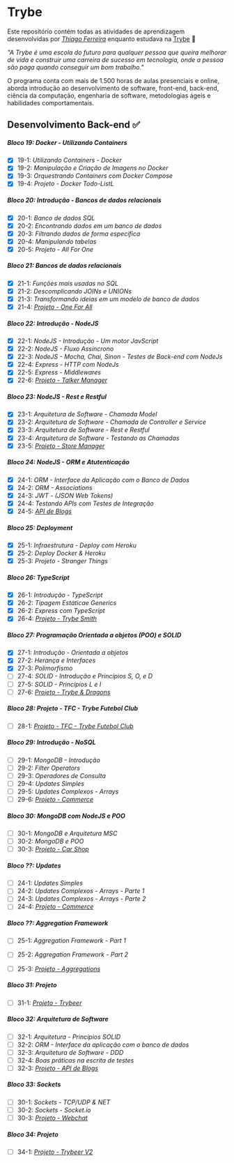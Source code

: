 # Trybe

Este repositório contém todas as atividades de aprendizagem desenvolvidas por _[Thiago Ferreira](https://www.linkedin.com/in/thiagoferreirarose)_ enquanto estudava na [Trybe](https://www.betrybe.com/) :rocket:

_"A Trybe é uma escola do futuro para qualquer pessoa que queira melhorar de vida e construir uma carreira de sucesso em tecnologia, onde a pessoa são paga quando conseguir um bom trabalho."_

O programa conta com mais de 1.500 horas de aulas presenciais e online, aborda introdução ao desenvolvimento de software, front-end, back-end, ciência da computação, engenharia de software, metodologias ágeis e habilidades comportamentais.

## Desenvolvimento Back-end :white_check_mark:

##### Bloco 19: Docker - Utilizando Containers

- [x] 19-1: _Utilizando Containers - Docker_
- [x] 19-2: _Manipulação e Criação de Imagens no Docker_
- [x] 19-3: _Orquestrando Containers com Docker Compose_
- [x] 19-4: _Projeto - Docker Todo-ListL_

##### Bloco 20: Introdução - Bancos de dados relacionais

- [x] 20-1: _Banco de dados SQL_
- [x] 20-2: _Encontrando dados em um banco de dados_
- [x] 20-3: _Filtrando dados de forma específica_
- [x] 20-4: _Manipulando tabelas_
- [x] 20-5: _Projeto - All For One_

##### Bloco 21: Bancos de dados relacionais

- [x] 21-1: _Funções mais usadas no SQL_
- [x] 21-2: _Descomplicando JOINs e UNIONs_
- [x] 21-3: _Transformando ideias em um modelo de banco de dados_
- [x] 21-4: _[Projeto - One For All](https://github.com/Thiago-FR/mysql-one-for-all)_

##### Bloco 22: Introdução - NodeJS

- [x] 22-1: _NodeJS - Introdução - Um motor JavScript_
- [x] 22-2: _NodeJS - Fluxo Assíncrono_
- [x] 22-3: _NodeJS - Mocha, Chai, Sinon - Testes de Back-end com NodeJs_
- [x] 22-4: _Express - HTTP com NodeJs_
- [x] 22-5: _Express - Middlewares_
- [x] 22-6: _[Projeto - Talker Manager](https://github.com/Thiago-FR/nodejs-talker-manager)_

##### Bloco 23: NodeJS - Rest e Restful

- [x] 23-1: _Arquitetura de Software - Chamada Model_
- [x] 23-2: _Arquitetura de Software - Chamada de Controller e Service_
- [x] 23-3: _Arquitetura de Software - Rest e Restful_
- [x] 23-4: _Arquitetura de Software - Testando as Chamadas_
- [x] 23-5: _[Projeto - Store Manager](https://github.com/Thiago-FR/project-store-manager-nodejs-msc-rest-restfull)_

##### Bloco 24: NodeJS - ORM e Atutenticação

- [x] 24-1: _ORM - Interface da Aplicação com o Banco de Dados_
- [x] 24-2: _ORM - Associations_
- [x] 24-3: _JWT - (JSON Web Tokens)_
- [x] 24-4: _Testando APIs com Testes de Integração_
- [x] 24-5: _[API de Blogs](https://github.com/Thiago-FR/blogs-api-nodejs)_

##### Bloco 25: Deployment

- [x] 25-1: _Infraestrutura - Deploy com Heroku_
- [x] 25-2: _Deploy Docker & Heroku_
- [x] 25-3: _Projeto - Stranger Things_

##### Bloco 26: TypeScript

- [x] 26-1: _Introdução - TypeScript_
- [x] 26-2: _Tipagem Estáticae Generics_
- [x] 26-2: _Express com TypeScript_
- [x] 26-4: _[Projeto - Trybe Smith](https://github.com/Thiago-FR/typescript-project-trybesmith)_

##### Bloco 27: Programação Orientada a objetos (POO) e SOLID

- [X] 27-1: _Introdução - Orientada a objetos_
- [X] 27-2: _Herança e Interfaces_
- [X] 27-3: _Polimorfismo_
- [ ] 27-4: _SOLID - Introdução e Princípios S, O, e D_
- [ ] 27-5: _SOLID - Princípios L e I_
- [ ] 27-6: _[Projeto - Trybe & Dragons]()_

##### Bloco 28: Projeto - TFC - Trybe Futebol Club

- [ ] 28-1: _[Projeto - TFC - Trybe Futebol Club]()_

##### Bloco 29: Introdução - NoSQL

- [ ] 29-1: _MongoDB - Introdução_
- [ ] 29-2: _Filter Operators_
- [ ] 29-3: _Operadores de Consulta_
- [ ] 29-4: _Updates Simples_
- [ ] 29-5: _Updates Complexos - Arrays_
- [ ] 29-6: _[Projeto - Commerce]()_

##### Bloco 30: MongoDB com NodeJS e POO

- [ ] 30-1: _MongoDB e Arquitetura MSC_
- [ ] 30-2: _MongoDB e POO_
- [ ] 30-3: _[Projeto - Car Shop]()_

##### Bloco ??: Updates

- [ ] 24-1: _Updates Simples_
- [ ] 24-2: _Updates Complexos - Arrays - Parte 1_
- [ ] 24-3: _Updates Complexos - Arrays - Parte 2_
- [ ] 24-4: _[Projeto - Commerce]()_

##### Bloco ??: Aggregation Framework

- [ ] 25-1: _Aggregation Framework - Part 1_
- [ ] 25-2: _Aggregation Framework - Part 2_
- [ ] 25-3: _[Projeto - Aggregations]()_


##### Bloco 31: Projeto

- [ ] 31-1: _[Projeto - Trybeer]()_

##### Bloco 32: Arquitetura de Software

- [ ] 32-1: _Arquitetura - Princípios SOLID_
- [ ] 32-2: _ORM - Interface da aplicação com o banco de dados_
- [ ] 32-3: _Arquitetura de Software - DDD_
- [ ] 32-4: _Boas práticas na escrita de testes_
- [ ] 32-3: _[Projeto - API de Blogs]()_

##### Bloco 33: Sockets

- [ ] 30-1: _Sockets - TCP/UDP & NET_
- [ ] 30-2: _Sockets - Socket.io_
- [ ] 30-3: _[Projeto - Webchat]()_

##### Bloco 34: Projeto

- [ ] 34-1: _[Projeto - Trybeer V2]()_

